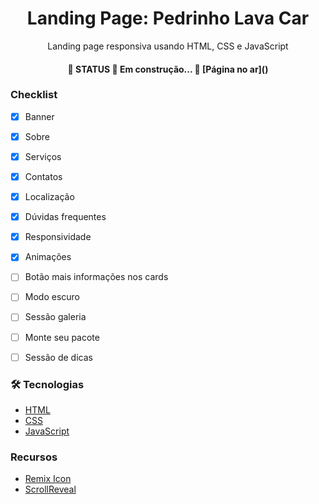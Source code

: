 <h1 align="center">Landing Page: Pedrinho Lava Car</h1>

<p align="center">Landing page responsiva usando HTML, CSS e JavaScript</p>
<h4 align="center"> 
	🚧  STATUS 🚀 Em construção...  🚧
	[Página no ar]()
</h4>

### Checklist

- [x] Banner
- [x] Sobre
- [x] Serviços
- [x] Contatos
- [x] Localização
- [x] Dúvidas frequentes
- [x] Responsividade
- [x] Animações
- [ ] Botão mais informações nos cards
- [ ] Modo escuro
- [ ] Sessão galeria
- [ ] Monte seu pacote
- [ ] Sessão de dicas



### 🛠 Tecnologias

- [HTML](https://developer.mozilla.org/pt-BR/docs/Web/HTML)
- [CSS](https://developer.mozilla.org/pt-BR/docs/Web/CSS)
- [JavaScript](https://developer.mozilla.org/pt-BR/docs/Web/JavaScript)

### Recursos
- [Remix Icon](https://remixicon.com/)
- [ScrollReveal](https://scrollrevealjs.org/)




















<!-- 
- [x] Corrigir responsividade
- [x] Terminar aba de serviços
- [x] Implementar área de contatos
- [x] Implementar área de dúvidas
- [x] Implementar cabeçalho
- [ ] Escrever todas as informações que preciso para colocar na página
- [x] Fazer retoques
- [ ] Fazer um readme 
- [ ] Postar no github
- [ ] Comprar serviço de roteamento e domínio -->